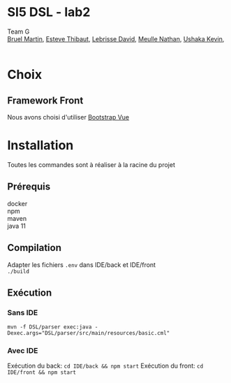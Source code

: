 <p align="center">
  <h1 align="left">SI5 DSL - lab2</h3>
  <p align="left">
  Team G
   <br />
   <a href="https://github.com/Martin-Bruel">Bruel Martin</a>,
   <a href="https://github.com/Thibaut-Esteve">Esteve Thibaut</a>,
   <a href="https://github.com/DavidLebrisse">Lebrisse David</a>,
   <a href="https://github.com/NathanMeulle">Meulle Nathan</a>,	
   <a href="https://github.com/kevinushaka">Ushaka Kevin</a>,
   <br /><br />
  </p>
  <p align="center">
</p>

# Choix

## Framework Front
Nous avons choisi d'utiliser [Bootstrap Vue](https://bootstrap-vue.org/docs/components)


# Installation

Toutes les commandes sont à réaliser à la racine du projet

## Prérequis

docker  
npm  
maven  
java 11  

## Compilation

Adapter les fichiers ```.env``` dans IDE/back et IDE/front  
```./build```

## Exécution

### Sans IDE

```mvn -f DSL/parser exec:java -Dexec.args="DSL/parser/src/main/resources/basic.cml"```

### Avec IDE

Exécution du back: ```cd IDE/back && npm start```
Exécution du front: ```cd IDE/front && npm start```
